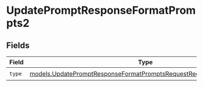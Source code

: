 # UpdatePromptResponseFormatPrompts2


## Fields

| Field                                                                                                                                              | Type                                                                                                                                               | Required                                                                                                                                           | Description                                                                                                                                        |
| -------------------------------------------------------------------------------------------------------------------------------------------------- | -------------------------------------------------------------------------------------------------------------------------------------------------- | -------------------------------------------------------------------------------------------------------------------------------------------------- | -------------------------------------------------------------------------------------------------------------------------------------------------- |
| `type`                                                                                                                                             | [models.UpdatePromptResponseFormatPromptsRequestRequestBodyPromptType](../models/updatepromptresponseformatpromptsrequestrequestbodyprompttype.md) | :heavy_check_mark:                                                                                                                                 | N/A                                                                                                                                                |